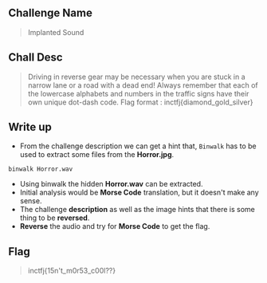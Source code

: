 ## Challenge Name

> Implanted Sound

## Chall Desc 

> Driving in reverse gear may be necessary when you are stuck in a narrow lane or a road with a dead end! 
> Always remember that each of the lowercase alphabets and numbers in the traffic signs have their own unique dot-dash code.
> Flag format : inctfj{diamond_gold_silver}

## Write up

- From the challenge description we can get a hint that, `Binwalk` has to be used to extract some files from the **Horror.jpg**.

```python=
binwalk Horror.wav
```

- Using binwalk the hidden **Horror.wav** can be extracted.
- Initial analysis would be **Morse Code** translation, but it doesn't make any sense.
- The challenge **description** as well as the image hints that there is some thing to be **reversed**.
- **Reverse** the audio and try for **Morse Code** to get the flag.

## Flag

> inctfj{15n't_m0r53_c00l??}
